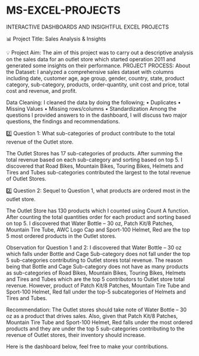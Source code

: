 # MS-EXCEL-PROJECTS
INTERACTIVE DASHBOARDS AND INSIGHTFUL EXCEL PROJECTS


📊 Project Title: Sales Analysis & Insights

💡 Project Aim:
The aim of this project was to carry out a descriptive analysis on the sales data for an outlet store which started operation 2011 and generated some insights on their performance.
PROJECT PROCESS:
About the Dataset:
I analyzed a comprehensive sales dataset with columns including date, customer age, age group, gender, country, state, product category, sub-category, products, order-quantity, unit cost and price, total cost and revenue, and profit.

Data Cleaning:
I cleaned the data by doing the following;
•	Duplicates
•	Missing Values
•	Missing rows/columns
•	Standardization 
Among the questions I provided answers to in the dashboard, I will discuss two major questions, the findings and recommendations.


2️⃣ Question 1: What sub-categories of product contribute to the total revenue of the Outlet store.

The Outlet Stores has 17 sub-categories of products. After summing the total revenue based on each sub-category and sorting based on top 5. I discovered that Road Bikes, Mountain Bikes, Touring Bikes, Helmets and Tires and Tubes sub-categories contributed the largest to the total revenue of Outlet Stores.


2️⃣ Question 2: Sequel to Question 1, what products are ordered most in the outlet store.

The Outlet Store has 130 products which I counted using Count A function. After counting the total quantities order for each product and sorting based on top 5. I discovered that Water Bottle – 30 oz, Patch Kit/8 Patches, Mountain Tire Tube, AWC Logo Cap and Sport-100 Helmet, Red are the top 5 most ordered products in the Outlet stores.

Observation for Question 1 and 2: I discovered that Water Bottle – 30 oz which falls under Bottle and Cage Sub-category does not fall under the top 5 sub-categories contributing to Outlet stores total revenue. The reason being that Bottle and Cage Sub-category does not have as many products as sub-categories of Road Bikes, Mountain Bikes, Touring Bikes, Helmets and Tires and Tubes which are the top 5 contributors to Outlet store total revenue. However, product of Patch Kit/8 Patches, Mountain Tire Tube and Sport-100 Helmet, Red fall under the top-5 subcategories of Helmets and Tires and Tubes.
 
Recommendation: The Outlet stores should take note of Water Bottle – 30 oz as a product that drives sales. Also, given that Patch Kit/8 Patches, Mountain Tire Tube and Sport-100 Helmet, Red falls under the most ordered products and they are under the top 5 sub-categories contributing to the revenue of Outlet stores, their inventory should increase.

Here is the dashboard below, feel free to make your contributions.
